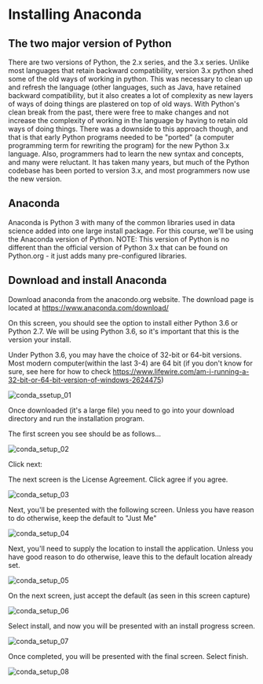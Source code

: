 # Installing Anaconda

## The two major version of Python

There are two versions of Python, the 2.x series, and the 3.x series. Unlike most languages that retain backward compatibility, version 3.x python shed some of the old ways of working in python. This was necessary to clean up and refresh the language (other languages, such as Java, have retained backward compatibility, but it also creates a lot of complexity as new layers of ways of doing things are plastered on top of old ways. With Python's clean break from the past, there were free to make changes and not increase the complexity of working in the language by having to retain old ways of doing things. There was a downside to this approach though, and that is that early Python programs needed to be "ported" (a computer programming term for rewriting the program) for the new Python 3.x language. Also, programmers had to learn the new syntax and concepts, and many were reluctant. It has taken many years, but much of the Python codebase has been ported to version 3.x, and most programmers now use the new version.

## Anaconda

Anaconda is Python 3 with many of the common libraries used in data science added into one large install package. For this course, we'll be using the Anaconda version of Python. NOTE: This version of Python is no different than the official version of Python 3.x that can be found on Python.org - it just adds many pre-configured libraries.

## Download and install Anaconda

Download anaconda from the anacondo.org website. The download page is located
at https://www.anaconda.com/download/

On this screen, you should see the option to install either Python 3.6 or
Python 2.7. We will be using Python 3.6, so it's important that this is the
version your install.

Under Python 3.6, you may have the choice of 32-bit or 64-bit versions. Most modern computer(within the last 3-4) are 64 bit (if you don't know for sure, see here for how to check https://www.lifewire.com/am-i-running-a-32-bit-or-64-bit-version-of-windows-2624475)

![conda_ssetup_01](images/conda_ssetup_01.png)

Once downloaded (it's a large file) you need to go into your download directory and run the installation program.

The first screen you see should be as follows…

![conda_setup_02](images/conda_setup_02.png)


Click next:

The next screen is the License Agreement. Click agree if you agree.

![conda_setup_03](images/conda_setup_03.png)

Next, you'll be presented with the following screen. Unless you have reason to do otherwise, keep the default to "Just Me"

![conda_setup_04](images/conda_setup_04.png)

Next, you'll need to supply the location to install the application. Unless you have good reason to do otherwise, leave this to the default location already set.

![conda_setup_05](images/conda_setup_05.png)

On the next screen, just accept the default (as seen in this screen capture)

![conda_setup_06](images/conda_setup_06.png)

Select install, and now you will be presented with an install progress screen.

![conda_setup_07](images/conda_setup_07.png)

Once completed, you will be presented with the final screen. Select finish.

![conda_setup_08](images/conda_setup_08.png)



